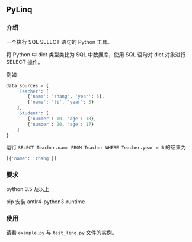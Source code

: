## PyLinq

### 介绍

一个执行 SQL SELECT 语句的 Python 工具。

将 Python 中 dict 类型类比为 SQL 中数据库，使用 SQL 语句对 dict 对象进行 SELECT 操作。

例如
```python
data_sources = {
    'Teacher': [
        {'name': 'zhang', 'year': 5},
        {'name': 'li', 'year': 3}
    ],
    'Student': [
        {'number': 10, 'age': 18},
        {'number': 20, 'age': 17}
    ]
}
```

运行 `SELECT Teacher.name FROM Teacher WHERE Teacher.year = 5` 的结果为
```python
[{'name': 'zhang'}]
```

### 要求

python 3.5 及以上

pip 安装 antlr4-python3-runtime

### 使用

请看 `example.py` 与 `test_linq.py` 文件的实例。
